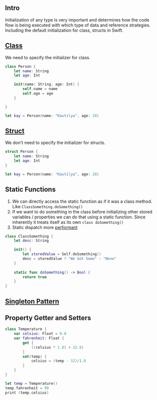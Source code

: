 


## Intro
Initialization of any type is very important and determines how the code flow is being executed with which type of data and reference strategies.
Including the default initialization for class, structs in Swift.



## [Class](class.md)

We need to specify the initializer for class.
```swift
class Person {
	let name: String
	let age: Int

	init(name: String, age: Int) {
		self.name = name
		self.age = age
	}

}

let kay = Person(name: "Kautilya", age: 28)
```


## [Struct](struct.md)

We don't need to specify the initializer for structs.
```swift
struct Person {
	let name: String
	let age: Int
}

let kay = Person(name: "Kautilya", age: 28)
```



## Static Functions
1. We can directly access the static function as if it was a class method. Like `ClassSomething.doSomething()`
2. If we want to do something in the class before initializing other stored variables / properties we can do that using a static function. Since inherently it treats itself as its own `class doSomething()`
3. Static dispatch more [performant](ios/xcode/performance#Static%20vs%20Dynamic%20dispatch) 

```swift
class ClassSomething {
	let desc: String

	init() {
		let storedValue = Self.doSomething()
		desc = storedValue ? "We Got Some" : "None"
	}
	
	static func doSomething() -> Bool {
		return true
	}
}
```

## [Singleton Pattern](ios/lifecycle/singleton_pattern.md)



## Property Getter and Setters 


```swift
class Temperature {
    var celsius: Float = 0.0
    var fahrenheit: Float {
        get {
            ((celsius * 1.8) + 32.0)
        }
        set(temp) {
            celsius = (temp - 32)/1.8
        }
    }
}

let temp = Temperature()
temp.fahrenheit = 99
print (temp.celsius)
```